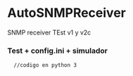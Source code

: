 # AutoSNMPReceiver
SNMP receiver TEst v1 y v2c

### Test + config.ini + simulador

~~~
  //codigo en python 3
~~~
